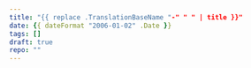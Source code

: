 ```yaml
---
title: "{{ replace .TranslationBaseName "-" " " | title }}"
date: {{ dateFormat "2006-01-02" .Date }}
tags: []
draft: true
repo: ""
---
```

